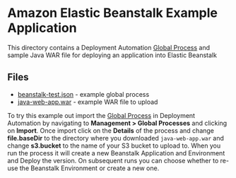 # Amazon Elastic Beanstalk Example Application

This directory contains a Deployment Automation [Global Process](http://help.serena.com/doc_center/sra/ver6_3/sda_help/sra_stdalone_process.html) and sample Java WAR file
for deploying an application into Elastic Beanstalk

Files
-----
 - [beanstalk-test.json](beanstalk-test.json) - example global process
 - [java-web-app.war](java-web-app.war) - example WAR file to upload

To try this example out import the [Global Process](http://help.serena.com/doc_center/sra/ver6_3/sda_help/sra_stdalone_process.html) 
in Deployment Automation by navigating to **Management > Global Processes** and clicking on **Import**. Once import click on the **Details**
of the process and change **file.baseDir** to the directory where you downloaded `java-web-app.war`
and change **s3.bucket** to the name of your S3 bucket to upload to. When you run the process it will
create a new Beanstalk Application and Environment and Deploy the version. On subsequent runs
you can choose whether to re-use the Beanstalk Environment or create a new one.
